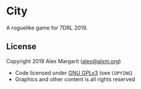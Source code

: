 # City

A roguelike game for 7DRL 2019.

## License

Copyright 2019 Alex Margarit (alex@alxm.org)

* Code licensed under [GNU GPLv3](https://www.gnu.org/licenses/gpl.html) (see `COPYING`)
* Graphics and other content is all rights reserved
